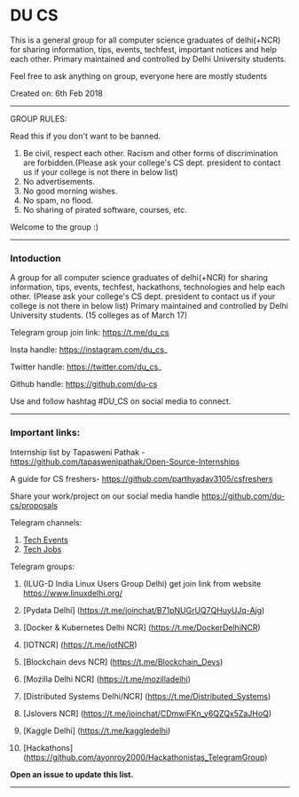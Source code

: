 # DU CS

This is a general group for all computer science graduates of delhi(+NCR) for sharing information, tips, events, techfest, important notices and help each other. Primary maintained and controlled by Delhi University students.

Feel free to ask anything on group, everyone here are mostly students

Created on: 6th Feb 2018

_________________


GROUP RULES:

Read this if you don't want to be banned.

1. Be civil, respect each other. Racism and other forms of discrimination are forbidden.(Please ask your college's CS dept. president to contact us if your college is not there in below list)
2. No advertisements.
3. No good morning wishes. 
4. No spam, no flood.
5. No sharing of pirated software, courses, etc.

Welcome to the group :)

<hr>

### Intoduction
A group for all computer science graduates of delhi(+NCR) for sharing information, tips, events, techfest, hackathons, technologies and help each other. 
(Please ask your college's CS dept. president to contact us if your college is not there in below list)
Primary maintained and controlled by Delhi University students. (15 colleges as of March 17)

Telegram group join link: https://t.me/du_cs

Insta handle: https://instagram.com/du_cs_

Twitter handle: https://twitter.com/du_cs_

Github handle: https://github.com/du-cs

Use and follow hashtag #DU_CS on social media to connect.

<hr>

### Important links:


Internship list by Tapasweni Pathak -
https://github.com/tapaswenipathak/Open-Source-Internships

A guide for CS freshers-
https://github.com/parthyadav3105/csfreshers

Share your work/project on our social media handle
https://github.com/du-cs/proposals

Telegram channels: 
1. [Tech Events](https://t.me/GlobalTechEvents)
2. [Tech Jobs](https://t.me/technicaljobs)

Telegram groups:

1. (ILUG-D India Linux Users Group Delhi) get join link from website https://www.linuxdelhi.org/

2. [Pydata Delhi] (https://t.me/joinchat/B71pNUGrUQ7QHuyUJq-Ajg)

3. [Docker & Kubernetes Delhi NCR] (https://t.me/DockerDelhiNCR)

4. [IOTNCR] (https://t.me/iotNCR)

5. [Blockchain devs NCR] (https://t.me/Blockchain_Devs)

6. [Mozilla Delhi NCR] (https://t.me/mozilladelhi)

7. [Distributed  Systems Delhi/NCR] (https://t.me/Distributed_Systems)

8. [Jslovers NCR] (https://t.me/joinchat/CDmwiFKn_y6QZQx5ZaJHoQ)

9. [Kaggle Delhi] (https://t.me/kaggledelhi)

10. [Hackathons] (https://github.com/ayonroy2000/Hackathonistas_TelegramGroup)

**Open an issue to update this list.**

<hr>


